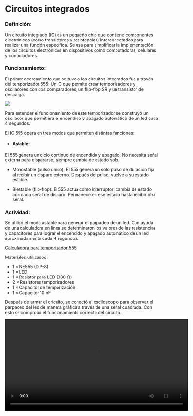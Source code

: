 # Circuitos integrados

### Definición:
Un circuito integrado (IC) es un pequeño chip que contiene componentes electrónicos (como transistores y resistencias) interconectados para realizar una función específica.
Se usa para simplificar la implementación de los circuitos electrónicos en dispositivos como computadoras, celulares y controladores.

### Funcionamiento:
El primer acercamiento que se tuvo a los circuitos integrados fue a través del temporizador 555: Un IC que permite crear temporizadores y osciladores con dos comparadores, un flip-flop SR y un transistor de descarga. 

![](https://anapaumen168.github.io/miportafolio_mecatronica/Introducci%C3%B3n%20a%20la%20Mecatr%C3%B3nica/diagrama555.jpg)


Para entender el funcionamiento de este temporizador se construyó un oscilador que permitiera el encendido y apagado automático de un led cada 4 segundos.

El IC 555 opera en tres modos que permiten distintas funciones: 

- #### Astable:
El 555 genera un ciclo continuo de encendido y apagado. No necesita señal externa para dispararse; siempre cambia de estado solo.

- Monostable (pulso único):
El 555 genera un solo pulso de duración fija al recibir un disparo externo. Después del pulso, vuelve a su estado estable.

- Biestable (flip-flop):
El 555 actúa como interruptor: cambia de estado con cada señal de disparo. Permanece en ese estado hasta recibir otra señal.

### Actividad:
Se utilizó el modo astable para generar el parpadeo de un led. Con ayuda de una calculadora en línea se determinaron los valores de las resistencias y capacitores para lograr el encendido y apagado automático de un led aproximadamente cada 4 segundos.

[Calculadora para temporizador 555](https://www.digikey.com.mx/es/resources/conversion-calculators/conversion-calculator-555-timer?srsltid=AfmBOopbM2F4kBKWD8n8-fVGb5gEoQxKXo3YCXbVUPw4arBwxIQpEXOX)


Materiales utilizados:
- 1 × NE555 (DIP-8)
- 1 × LED
- 1 × Resistor para LED (330 Ω)
- 2 × Resistores temporizadores 
- 1 × Capacitor de temporización 
- 1 × Capacitor 10 nF 

Después de armar el cricuito, se conectó al osciloscopio para observar el parpadeo del led de manera gráfica a través de una señal cuadrada. Con esto se comprobó el funcionamiento correcto del circuito. 

<video width="600" controls>
  <source src="https://anapaumen168.github.io/miportafolio_mecatronica/Introducci%C3%B3n%20a%20la%20Mecatr%C3%B3nica/Video%20de%20WhatsApp%202025-10-16%20a%20las%2019.17.37_16eaf117.mp4" type="video/mp4">
  Tu navegador no soporta videos HTML5.
</video>

